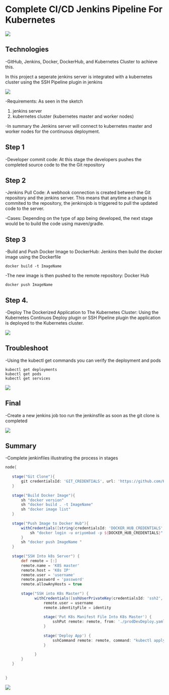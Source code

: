 # Complete CI/CD Jenkins Pipeline For Kubernetes


<img src="readmeImages/finished.png">
 
 
## Technologies

-GitHub, Jenkins, Docker, DockerHub, and Kubernetes Cluster to achieve this.

In this project a seperate jenkins server is integrated with a kubernetes cluster using the SSH Pipeline plugin in jenkins


<img src="readmeImages/servers.png">


-Requirements: As seen in the sketch 
1. jenkins server  
2. kubernetes cluster (kubernetes master and worker nodes)

-In summary the Jenkins server will connect to kubernetes master and worker nodes for the continuous deployment.


## Step 1

-Developer commit code: At this stage the developers pushes the completed source code to the the Git repository

## Step 2

-Jenkins Pull Code: A webhook connection is created between the Git repository and the jenkins server. This means that anytime a change is commited to the repository, the jenkinsjob is triggered to pull the updated code to the server.

-Cases: Depending on the type of app being developed, the next stage would be to build the code using maven/gradle.

## Step 3

-Build and Push Docker Image to DockerHub: Jenkins then build the docker image using the Dockerfile


```
docker build -t ImageName
```

-The new image is then pushed to the remote repository: Docker Hub 


```
docker push ImageName
```
 
## Step 4.

-Deploy The Dockerized Application to The Kubernetes Cluster: Using the Kubernetes Continuos Deploy plugin or SSH Pipeline plugin the application is deployed to the Kubernetes cluster.

<img src="readmeImages/auto.PNG">


## Troubleshoot

-Using the kubectl get commands you can verify the deployment and pods


```
kubectl get deployments
kubectl get pods
kubectl get services
```

<img src="readmeImages/verification.PNG">


## Final

 -Create a new jenkins job too run the jenkinsfile as soon as the git clone is completed
 
<img src="readmeImages/run_jenkinsfile.PNG">

## Summary

-Complete jenkinfiles illustrating the process in stages
 
 ```Groovy
 node{
    
    stage("Git Clone"){
        git credentialsId: 'GIT_CREDENTIALS', url: 'https://github.com/KingYummy/prodDev.git'
    }
    
    stage("Build Docker Image"){
        sh "docker version"
        sh "docker build . -t ImageName"
        sh "docker image list"
    }
    
    stage("Push Image to Docker Hub"){
        withCredentials([string(credentialsId: 'DOCKER_HUB_CREDENTIALS', variable: 'DOCKER_HUB_CREDENTIALS')]) {
            sh "docker login -u oriyombad -p ${DOCKER_HUB_CREDENTIALS}"
        }
        sh "docker push ImageName "
    }
    
    stage("SSH Into k8s Server") {
        def remote = [:]
        remote.name = 'K8S master'
        remote.host = 'K8s IP'
        remote.user = 'username'
        remote.password = 'password'
        remote.allowAnyHosts = true
        
        stage("SSH into K8s Master") {
			  withCredentials([sshUserPrivateKey(credentialsId: 'ssh2', keyFileVariable: 'identity', passphraseVariable: '', usernameVariable: 'username')]) {
				  remote.user = username
				  remote.identityFile = identity
				  
				  stage('Put K8s Manifest File Into K8s Master') {
				      sshPut remote: remote, from: './prodDevDeploy.yaml', into: '.'
				  }
				  
				  stage('Deploy App') {
				      sshCommand remote: remote, command: "kubectl apply -f prodDevDeploy.yaml"
				  }
        
			  }
        }  
    }
      
    
}
```

<img src="readmeImages/auto.PNG">
